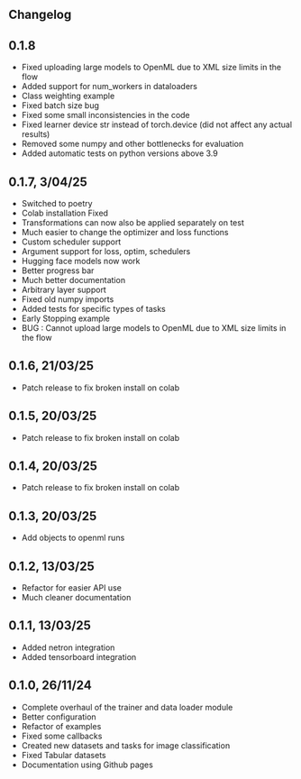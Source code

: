 ## Changelog
## 0.1.8
- Fixed uploading large models to OpenML due to XML size limits in the flow
- Added support for num_workers in dataloaders
- Class weighting example
- Fixed batch size bug 
- Fixed some small inconsistencies in the code
- Fixed learner device str instead of torch.device (did not affect any actual results)
- Removed some numpy and other bottlenecks for evaluation
- Added automatic tests on python versions above 3.9
## 0.1.7, 3/04/25
- Switched to poetry
- Colab installation Fixed
- Transformations can now also be applied separately on test
- Much easier to change the optimizer and loss functions
- Custom scheduler support
- Argument support for loss, optim, schedulers
- Hugging face models now work
- Better progress bar
- Much better documentation
- Arbitrary layer support
- Fixed old numpy imports
- Added tests for specific types of tasks
- Early Stopping example
- BUG : Cannot upload large models to OpenML due to XML size limits in the flow
## 0.1.6, 21/03/25
- Patch release to fix broken install on colab
## 0.1.5, 20/03/25
- Patch release to fix broken install on colab
## 0.1.4, 20/03/25
- Patch release to fix broken install on colab
## 0.1.3, 20/03/25
- Add objects to openml runs
## 0.1.2, 13/03/25
- Refactor for easier API use
- Much cleaner documentation
## 0.1.1, 13/03/25
- Added netron integration
- Added tensorboard integration
## 0.1.0, 26/11/24
- Complete overhaul of the trainer and data loader module
- Better configuration
- Refactor of examples
- Fixed some callbacks
- Created new datasets and tasks for image classification
- Fixed Tabular datasets
- Documentation using Github pages
